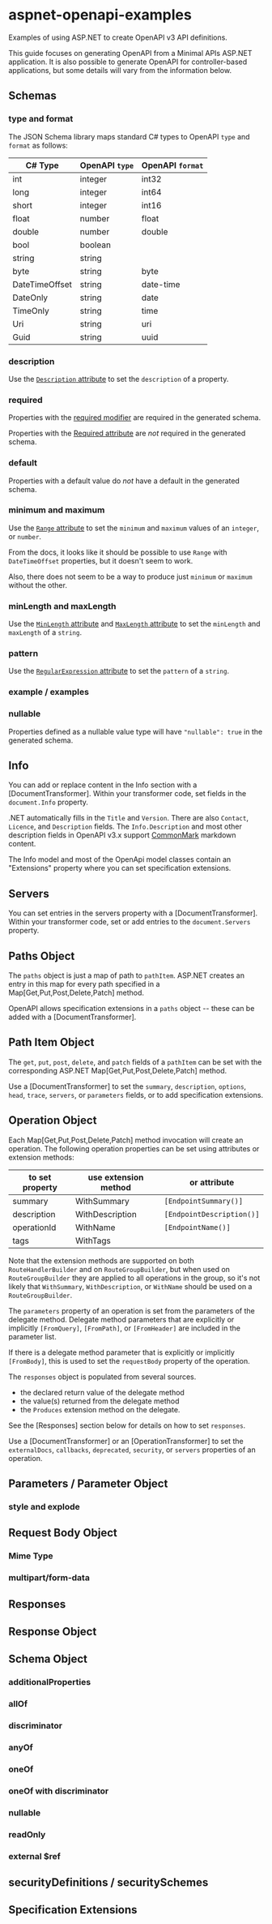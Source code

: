 # aspnet-openapi-examples

<!-- cspell:ignore aspnet openapi -->

Examples of using ASP.NET to create OpenAPI v3 API definitions.

This guide focuses on generating OpenAPI from a Minimal APIs ASP.NET application.
It is also possible to generate OpenAPI for controller-based applications, but
some details will vary from the information below.

## Schemas

### type and format

The JSON Schema library maps standard C# types to OpenAPI `type` and `format` as follows:

| C# Type        | OpenAPI `type` | OpenAPI `format` |
| -------------- | -------------- | ---------------- |
| int            | integer        | int32            |
| long           | integer        | int64            |
| short          | integer        | int16            |
| float          | number         | float            |
| double         | number         | double           |
| bool           | boolean        |                  |
| string         | string         |                  |
| byte           | string         | byte             |
| DateTimeOffset | string         | date-time        |
| DateOnly       | string         | date             |
| TimeOnly       | string         | time             |
| Uri            | string         | uri              |
| Guid           | string         | uuid             |

### description

Use the [`Description` attribute] to set the `description` of a property.

[`Description` attribute]: https://learn.microsoft.com/dotnet/api/system.componentmodel.descriptionattribute?view=net-8.0

### required

Properties with the [required modifier] are required in the generated schema.

Properties with the [Required attribute] are _not_ required in the generated schema.

[required modifier]: https://learn.microsoft.com/dotnet/csharp/language-reference/proposals/csharp-11.0/required-members#required-modifier
[Required attribute]: https://learn.microsoft.com/dotnet/api/system.componentmodel.dataannotations.requiredattribute

### default

Properties with a default value do _not_ have a default in the generated schema.

### minimum and maximum

Use the [`Range` attribute] to set the `minimum` and `maximum` values of an `integer`, or `number`.

[`Range` attribute]: https://learn.microsoft.com/dotnet/api/system.componentmodel.dataannotations.rangeattribute

From the docs, it looks like it should be possible to use `Range` with `DateTimeOffset` properties, but it doesn't seem to work.

Also, there does not seem to be a way to produce just `minimum` or `maximum` without the other.

### minLength and maxLength

Use the [`MinLength` attribute] and [`MaxLength` attribute] to set the `minLength` and `maxLength` of a `string`.

[`MinLength` attribute]: https://learn.microsoft.com/dotnet/api/system.componentmodel.dataannotations.minlengthattribute
[`MaxLength` attribute]: https://learn.microsoft.com/dotnet/api/system.componentmodel.dataannotations.maxlengthattribute

### pattern

Use the [`RegularExpression` attribute] to set the `pattern` of a `string`.

[`RegularExpression` attribute]: https://learn.microsoft.com/dotnet/api/system.componentmodel.dataannotations.regularexpressionattribute

### example / examples

### nullable

Properties defined as a nullable value type will have `"nullable": true` in the generated schema.

## Info

You can add or replace content in the Info section with a [DocumentTransformer]. Within your transformer code,
set fields in the `document.Info` property.

.NET automatically fills in the `Title` and `Version`. There are also `Contact`, `Licence`, and `Description` fields.
The `Info.Description` and most other description fields in OpenAPI v3.x support [CommonMark] markdown content.

[CommonMark]: https://spec.commonmark.org/

The Info model and most of the OpenApi model classes contain an "Extensions" property where you can set
specification extensions.

## Servers

You can set entries in the servers property with a [DocumentTransformer]. Within your transformer code,
set or add entries to the `document.Servers` property.

## Paths Object

The `paths` object is just a map of path to `pathItem`. ASP.NET creates an entry in this map for every path
specified in a Map[Get,Put,Post,Delete,Patch] method.

OpenAPI allows specification extensions in a `paths` object -- these can be added with a [DocumentTransformer].

## Path Item Object

The `get`, `put`, `post`, `delete`, and `patch` fields of a `pathItem` can be set with the corresponding
ASP.NET Map[Get,Put,Post,Delete,Patch] method.

Use a [DocumentTransformer] to set the `summary`, `description`, `options`, `head`, `trace`, `servers`, or
`parameters` fields, or to add specification extensions.

## Operation Object

Each Map[Get,Put,Post,Delete,Patch] method invocation will create an operation. The following operation properties
can be set using attributes or extension methods:

| to set property | use extension method | or attribute | 
| --------------- | --- | ----|
| summary | WithSummary | `[EndpointSummary()]` |
| description | WithDescription | `[EndpointDescription()]` |
| operationId | WithName | `[EndpointName()]` |
| tags | WithTags | |

Note that the extension methods are supported on both `RouteHandlerBuilder` and on `RouteGroupBuilder`,
but when used on `RouteGroupBuilder` they are applied to all operations in the group,
so it's not likely that `WithSummary`, `WithDescription`, or `WithName` should be used on a `RouteGroupBuilder`.

The `parameters` property of an operation is set from the parameters of the delegate method.
Delegate method parameters that are explicitly or implicitly `[FromQuery]`, `[FromPath]`, or `[FromHeader]`
are included in the parameter list.

If there is a delegate method parameter that is explicitly or implicitly `[FromBody]`, this is used
to set the `requestBody` property of the operation.

The `responses` object is populated from several sources.
- the declared return value of the delegate method
- the value(s) returned from the delegate method
- the `Produces` extension method on the delegate.

See the [Responses] section below for details on how to set `responses`.

Use a [DocumentTransformer] or an [OperationTransformer] to set the `externalDocs`, `callbacks`, `deprecated`, `security`,
or `servers` properties of an operation.

## Parameters / Parameter Object

### style and explode

## Request Body Object

### Mime Type

### multipart/form-data

## Responses

## Response Object

## Schema Object

### additionalProperties

### allOf

### discriminator

### anyOf

### oneOf

### oneOf with discriminator

### nullable

### readOnly

### external $ref

## securityDefinitions / securitySchemes

## Specification Extensions

